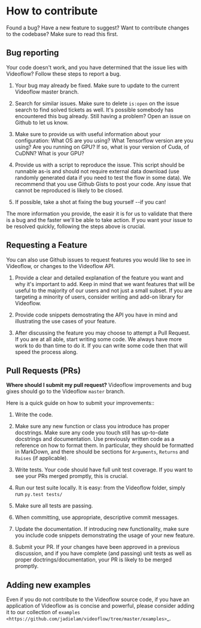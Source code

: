 How to contribute
=================

Found a bug? Have a new feature to suggest? Want to contribute changes to the codebase? Make sure to read this first.

Bug reporting
-------------
Your code doesn't work, and you have determined that the issue lies with Videoflow? Follow
these steps to report a bug.

1. Your bug may already be fixed.  Make sure to update to the current
Videoflow master branch.

2. Search for similar issues. Make sure to delete `is:open` on the
issue search to find solved tickets as well. It's possible somebody
has encountered this bug already.  Still having a problem? Open an issue on Github
to let us know.

3. Make sure to provide us with useful information about
your configuration: What OS are you using? What Tensorflow version are you using?
Are you running on GPU? If so, what is your version of Cuda, of CuDNN? 
What is your GPU?

4. Provide us with a script to reproduce the issue.  This script should
be runnable as-is and should not require external data download
(use randomly generated data if you need to test the flow in some data).
We recommend that you use Github Gists to post your code.
Any issue that cannot be reproduced is likely to be closed.

5. If possible, take a shot at fixing the bug yourself --if you can!

The more information you provide, the easir it is for us to validate that
there is a bug and the faster we'll be able to take action.
If you want your issue to be resolved quickly, following the steps
above is crucial.

Requesting a Feature
--------------------
You can also use Github issues to request features you would
like to see in Videoflow, or changes to the Videoflow API.

1. Provide a clear and detailed explanation of the feature
you want and why it's important to add. Keep in mind that
we want features that will be useful to the majority of our 
users and not just a small subset.  If you are targeting 
a minority of users, consider writing and add-on library
for Videoflow.

2. Provide code snippets demostrating the API you have in
mind and illustrating the use cases of your feature.

3. After discussing the feature you may choose to attempt 
a Pull Request.  If you are at all able, start writing
some code.  We always have more work to do than time to
do it.  If you can write some code then that will speed
the process along.

Pull Requests (PRs)
-------------------
**Where should I submit my pull request?** Videoflow
improvements and bug gixes should go to the Videoflow
`master` branch.

Here is a quick guide on how to submit your improvements::

1. Write the 
code.

2. Make sure any new function or class you introduce has
proper docstrings. Make sure any code you touch still
has up-to-date docstrings and documentation.  Use
previously written code as a reference on how to format
them.  In particular, they should be formatted in MarkDown,
and there should be sections for `Arguments`, `Returns` and
`Raises` (if applicable). 

3. Write tests. Your code should have full unit test coverage.
If you want to see your PRs merged promptly, this is crucial.

4. Run our test suite locally. It is easy: from the 
Videoflow folder, simply run ``py.test tests/``


5. Make sure all tests are 
passing.


6. When committing, use appropriate, descriptive 
commit messages.

7. Update the documentation.  If introducing new functionality,
make sure you include code snippets demonstrating the usage
of your new feature.

8. Submit your PR. If your changes have been approved in
a previous discussion, and if you have complete (and passing)
unit tests as well as proper doctrings/documentation, your
PR is likely to be merged promptly.

Adding new examples
-------------------
Even if you do not contribute to the Videoflow source code,
if you have an application of Videoflow as is concise and
powerful, please consider adding it to our collection of
`examples <https://github.com/jadielam/videoflow/tree/master/examples>`_.
